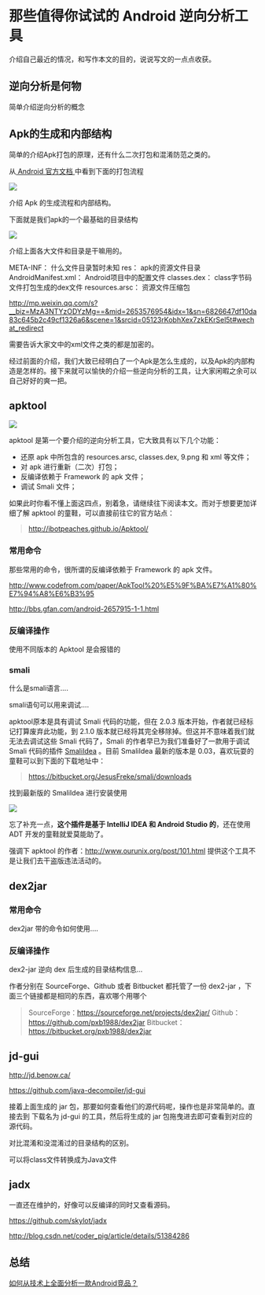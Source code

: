 # 那些值得你试试的 Android 逆向分析工具

介绍自己最近的情况，和写作本文的目的，说说写文的一点点收获。

## 逆向分析是何物

简单介绍逆向分析的概念

## Apk的生成和内部结构

简单的介绍Apk打包的原理，还有什么二次打包和混淆防范之类的。

从[ Android 官方文档 ](https://developer.android.com/studio/build/index.html)中看到下面的打包流程

![](http://a.hiphotos.baidu.com/image/pic/item/8b13632762d0f703997dbdcf00fa513d2797c5d1.jpg)

介绍 Apk 的生成流程和内部结构。

下面就是我们apk的一个最基础的目录结构

![](http://d.hiphotos.baidu.com/image/pic/item/08f790529822720edf87b3ec73cb0a46f21fab5f.jpg)

介绍上面各大文件和目录是干嘛用的。

META-INF： 什么文件目录暂时未知
res： apk的资源文件目录
AndroidManifest.xml： Android项目中的配置文件
classes.dex： class字节码文件打包生成的dex文件
resources.arsc： 资源文件压缩包

http://mp.weixin.qq.com/s?__biz=MzA3NTYzODYzMg==&mid=2653576954&idx=1&sn=6826647df10da83c645b2c49cf1326a6&scene=1&srcid=05123rKobhXex7zkEKrSel5t#wechat_redirect

需要告诉大家文中的xml文件之类的都是加密的。

经过前面的介绍，我们大致已经明白了一个Apk是怎么生成的，以及Apk的内部构造是怎样的。接下来就可以愉快的介绍一些逆向分析的工具，让大家闲暇之余可以自己好好的爽一把。

## apktool

![](http://ibotpeaches.github.io/Apktool/images/logo.png)

apktool 是第一个要介绍的逆向分析工具，它大致具有以下几个功能：

- 还原 apk 中所包含的 resources.arsc, classes.dex, 9.png 和 xml 等文件；
- 对 apk 进行重新（二次）打包；
- 反编译依赖于 Framework 的 apk 文件；
- 调试 Smali 文件；

如果此时你看不懂上面这四点，别着急，请继续往下阅读本文。而对于想要更加详细了解 apktool 的童鞋，可以直接前往它的官方站点：

> http://ibotpeaches.github.io/Apktool/

### 常用命令

那些常用的命令，很所谓的反编译依赖于 Framework 的 apk 文件。

http://www.codefrom.com/paper/ApkTool%20%E5%9F%BA%E7%A1%80%E7%94%A8%E6%B3%95

http://bbs.gfan.com/android-2657915-1-1.html

### 反编译操作

使用不同版本的 Apktool 是会报错的 

### smali 

什么是smali语言....

smali语句可以用来调试....

apktool原本是具有调试 Smali 代码的功能，但在 2.0.3 版本开始，作者就已经标记打算废弃此功能，到 2.1.0 版本就已经将其完全移除掉。但这并不意味着我们就无法去调试这些 Smali 代码了，Smali 的作者早已为我们准备好了一款用于调试 Smali 代码的插件 [SmaliIdea](https://github.com/JesusFreke/smali/wiki/smalidea) 。目前 SmaliIdea 最新的版本是 0.03，喜欢玩耍的童鞋可以到下面的下载地址中：

> https://bitbucket.org/JesusFreke/smali/downloads

找到最新版的 SmaliIdea 进行安装使用

![](http://g.hiphotos.baidu.com/image/pic/item/50da81cb39dbb6fdb40e3d320124ab18972b3749.jpg)

忘了补充一点，**这个插件是基于 IntelliJ IDEA 和 Android Studio 的**，还在使用 ADT 开发的童鞋就爱莫能助了。

强调下 apktool 的作者：http://www.ourunix.org/post/101.html 提供这个工具不是让我们去干盗版违法活动的。

## dex2jar

### 常用命令

dex2jar 带的命令如何使用....

### 反编译操作

dex2-jar 逆向 dex 后生成的目录结构信息...

作者分别在 SourceForge、Github 或者 Bitbucket 都托管了一份 dex2-jar ，下面三个链接都是相同的东西，喜欢哪个用哪个

> SourceForge：https://sourceforge.net/projects/dex2jar/
> Github：https://github.com/pxb1988/dex2jar
> Bitbucket：https://bitbucket.org/pxb1988/dex2jar

## jd-gui

http://jd.benow.ca/

https://github.com/java-decompiler/jd-gui

接着上面生成的 jar 包，那要如何查看他们的源代码呢，操作也是非常简单的。直接去到  下载名为 jd-gui 的工具，然后将生成的 jar 包拖曳进去即可查看到对应的源代码。

对比混淆和没混淆过的目录结构的区别。

可以将class文件转换成为Java文件

## jadx

一直还在维护的，好像可以反编译的同时又查看源码。

https://github.com/skylot/jadx

http://blog.csdn.net/coder_pig/article/details/51384286


## 总结

[如何从技术上全面分析一款Android竞品？](http://mp.weixin.qq.com/s?__biz=MzA4MjU5NTY0NA==&mid=402218810&idx=1&sn=1005ca3c2c1e391f7ce4a9851d2722eb&scene=0#wechat_redirect)